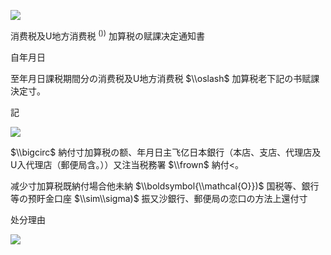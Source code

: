 ![](https://www.nta.go.jp/tmp/9c9d77d7-421d-4ed4-bdb8-39380290bd1e/images/ffa3afcefd4d1d2cb3933bf38e4d48c4bb52b6574df7ac3a06d279ebe27bf1fc.jpg)

消费税及U地方消费税 $^{())}$ 加算税の赋課决定通知書

自年月日

至年月日課税期間分の消费税及U地方消费税 $\\oslash$ 加算税老下記の书赋課決定寸。

記

![](https://www.nta.go.jp/tmp/9c9d77d7-421d-4ed4-bdb8-39380290bd1e/images/f190f15bf87692641b318a4141b7d5a9a2cd02debd8f92496d44534a4e7b6379.jpg)

$\\bigcirc$ 納付寸加算税の额、年月日主飞亿日本銀行（本店、支店、代理店及U入代理店（郵便局含。））又注当税務署 $\\frown$ 納付<。

减少寸加算税既納付場合他未納 $\\boldsymbol{\\mathcal{O}})$ 国税等、銀行等の预盱金口座 $\\sim\\sigma)$ 振又沙銀行、郵便局の恋口の方法上還付寸

处分理由

![](https://www.nta.go.jp/tmp/9c9d77d7-421d-4ed4-bdb8-39380290bd1e/images/9171359cf8707fc7be4b150ede8154a804da3030853e1de499de27e931138f0b.jpg)